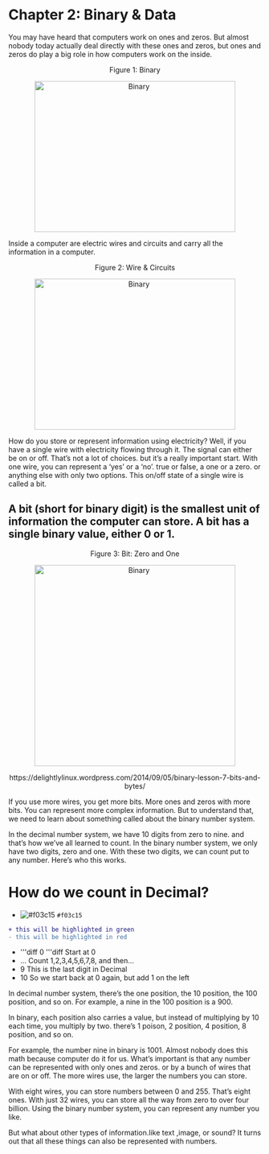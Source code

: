 # Chapter 2: Binary & Data

You may have heard that computers work on ones and zeros. But almost nobody today actually deal directly with these ones and zeros, but ones and zeros do play a big role in how computers work on the inside.

<p align="center">
   Figure 1: Binary
</p>

<p align="center">
  <img height="300" width="400" src="https://github.com/XinYangSAU/CSCI1101-Intro-to-Computing/blob/master/Images/binary.jpg" alt="Binary"/>
</p>

Inside a computer are electric wires and circuits and carry all the information in a computer. 

<p align="center">
   Figure 2: Wire & Circuits
</p>

<p align="center">
  <img height="300" width="400" src="https://github.com/XinYangSAU/CSCI1101-Intro-to-Computing/blob/master/Images/wc.png" alt="Binary"/>
</p>

How do you store or represent information using electricity? Well, if you have a single wire with electricity flowing through
it. The signal can either be on or off. That’s not a lot of choices. but it’s a really important start. With one wire, you can
represent a ‘yes’ or a ‘no’. true or false, a one or a zero. or anything else with only two options. This on/off state of a
single wire is called a bit. 

## A bit (short for binary digit) is the smallest unit of information the computer can store. A bit has a single binary value, either 0 or 1.

<p align="center">
   Figure 3: Bit: Zero and One
</p>

<p align="center">
  <img height="400" width="400" src="https://github.com/XinYangSAU/CSCI1101-Intro-to-Computing/blob/master/Images/b2.png" alt="Binary"/>
</p>

<p align="center">
   https://delightlylinux.wordpress.com/2014/09/05/binary-lesson-7-bits-and-bytes/
</p>

If you use more wires, you get more bits. More ones and zeros with more bits. You can represent more complex information. But
to understand that, we need to learn about something called about the binary number system.

In the decimal number system, we have 10 digits from zero to nine. and that’s how we’ve all learned to count. In the binary
number system, we only have two digits, zero and one. With these two digits, we can count put to any number. Here’s who this
works.

# How do we count in Decimal?

- ![#f03c15](https://placehold.it/15/f03c15/000000?text=+0) `#f03c15`

```diff
+ this will be highlighted in green
- this will be highlighted in red
```

* '''diff 0 '''diff Start at 0
* ...	Count 1,2,3,4,5,6,7,8, and then...
* 9	 	This is the last digit in Decimal
* 10	 	So we start back at 0 again, but add 1 on the left

In decimal number system, there’s the one position, the 10 position, the 100 position, and so on. For example, a nine in the
100 position is a 900.



In binary, each position also carries a value, but instead of multiplying by 10 each time, you multiply by two. there’s 1
poison, 2 position, 4 position, 8 position, and so on.

For example, the number nine in binary is 1001. Almost nobody does this math because computer do it for us. What’s important
is that any number can be represented with only ones and zeros. or by a bunch of wires that are on or off. The more wires use,
the larger the numbers you can store.

With eight wires, you can store numbers between 0 and 255. That’s eight ones. With just 32 wires, you can store all the way
from zero to over four billion. Using the binary number system, you can represent any number you like.

But what about other types of information.like text ,image, or sound? It turns out that all these things can also be
represented with numbers.




